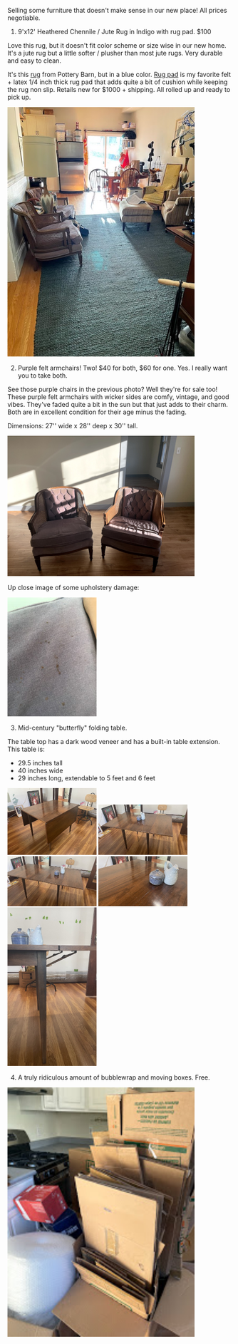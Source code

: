 Selling some furniture that doesn't make sense in our new place! All prices negotiable.

1. 9'x12' Heathered Chennile / Jute Rug in Indigo with rug pad. $100

Love this rug, but it doesn't fit color scheme or size wise in our new
home. It's a jute rug but a little softer / plusher than most jute rugs. Very
durable and easy to clean.

It's this
[rug](https://www.potterybarn.com/products/heathered-chenille-jute-rug-natural/)
from Pottery Barn, but in a blue color. [Rug
pad](https://www.amazon.com/gp/product/B007T58QPA/ref=ppx_yo_dt_b_search_asin_title?ie=UTF8&psc=1)
is my favorite felt + latex 1/4 inch thick rug pad that adds quite a bit of
cushion while keeping the rug non slip. Retails new for $1000 + shipping. All
rolled up and ready to pick up.

<img src="https://github.com/mookerzhou/house-stuff/blob/main/img/IMG_7711.jpeg" width="420">

2. Purple felt armchairs! Two! $40 for both, $60 for one. Yes. I really want you to take both.

See those purple chairs in the previous photo? Well they're for sale too! These
purple felt armchairs with wicker sides are comfy, vintage, and good
vibes. They've faded quite a bit in the sun but that just adds to their
charm. Both are in excellent condition for their age minus the fading.

Dimensions: 27'' wide x 28'' deep x 30'' tall.

<img src="https://github.com/mookerzhou/house-stuff/blob/main/img/IMG_8221.jpeg" width="420">

Up close image of some upholstery damage:

<img src="https://github.com/mookerzhou/house-stuff/blob/main/img/IMG_8223.jpeg" width="200">

3. Mid-century "butterfly" folding table.

The table top has a dark wood veneer and has a built-in table extension. This
table is:

- 29.5 inches tall
- 40 inches wide
- 29 inches long, extendable to 5 feet and 6 feet

<img src="https://github.com/mookerzhou/house-stuff/blob/main/img/dining-table-july2021/IMG_1775.jpg" width="200">
<img src="https://github.com/mookerzhou/house-stuff/blob/main/img/dining-table-july2021/IMG_1771.jpg" width="200">
<img src="https://github.com/mookerzhou/house-stuff/blob/main/img/dining-table-july2021/IMG_1773.jpg" width="200">
<img src="https://github.com/mookerzhou/house-stuff/blob/main/img/dining-table-july2021/IMG_1772.jpg" width="200">
<img src="https://github.com/mookerzhou/house-stuff/blob/main/img/dining-table-july2021/IMG_1774.jpg" width="200">


4. A truly ridiculous amount of bubblewrap and moving boxes. Free.

<img src="https://github.com/mookerzhou/house-stuff/blob/main/img/IMG_8219.jpeg" width="420">

